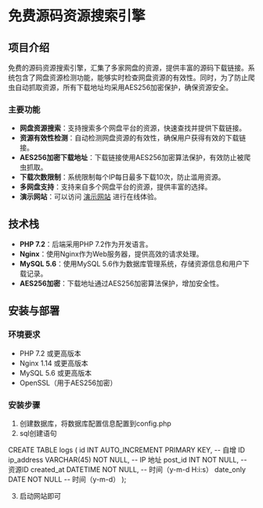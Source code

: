 # 免费源码资源搜索引擎

## 项目介绍

免费的源码资源搜索引擎，汇集了多家网盘的资源，提供丰富的源码下载链接。系统包含了网盘资源检测功能，能够实时检查网盘资源的有效性。同时，为了防止爬虫自动抓取资源，所有下载地址均采用AES256加密保护，确保资源安全。

### 主要功能

- **网盘资源搜索**：支持搜索多个网盘平台的资源，快速查找并提供下载链接。
- **资源有效性检测**：自动检测网盘资源的有效性，确保用户获得有效的下载链接。
- **AES256加密下载地址**：下载链接使用AES256加密算法保护，有效防止被爬虫抓取。
- **下载次数限制**：系统限制每个IP每日最多下载10次，防止滥用资源。
- **多网盘支持**：支持来自多个网盘平台的资源，提供丰富的选择。
- **演示网站**：可以访问 [演示网站](https://zy.aa1.cn) 进行在线体验。

## 技术栈

- **PHP 7.2**：后端采用PHP 7.2作为开发语言。
- **Nginx**：使用Nginx作为Web服务器，提供高效的请求处理。
- **MySQL 5.6**：使用MySQL 5.6作为数据库管理系统，存储资源信息和用户下载记录。
- **AES256加密**：下载地址通过AES256加密算法保护，增加安全性。

## 安装与部署

### 环境要求

- PHP 7.2 或更高版本
- Nginx 1.14 或更高版本
- MySQL 5.6 或更高版本
- OpenSSL（用于AES256加密）

### 安装步骤

1. 创建数据库，将数据库配置信息配置到config.php
2. sql创建语句

CREATE TABLE logs (
    id INT AUTO_INCREMENT PRIMARY KEY,     -- 自增 ID
    ip_address VARCHAR(45) NOT NULL,        -- IP 地址
    post_id INT NOT NULL,               -- 资源ID
    created_at DATETIME NOT NULL,           -- 时间（y-m-d H:i:s）
    date_only DATE NOT NULL                 -- 时间（y-m-d）
);

3. 启动网站即可

